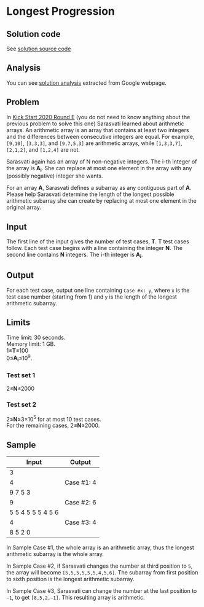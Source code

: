 # Longest Progression

## Solution code

See [solution source code](/Round%20B/Longest%20Progression/solution.js)

## Analysis

You can see [solution analysis](/Round%20B/Longest%20Progression/analysis.md) extracted from Google webpage.

## Problem

In [Kick Start 2020 Round E](https://github.com/wachino/google-kick-start-2020/tree/master/Round%20E/Longest%20Arithmetic) (you do not need to know anything about the previous problem to solve this one) Sarasvati learned about arithmetic arrays. An arithmetic array is an array that contains at least two integers and the differences between consecutive integers are equal. For example, `[9,10]`, `[3,3,3]`, and `[9,7,5,3]` are arithmetic arrays, while `[1,3,3,7]`, `[2,1,2]`, and `[1,2,4]` are not.

Sarasvati again has an array of N non-negative integers. The i-th integer of the array is **A<sub>i</sub>**. She can replace at most one element in the array with any (possibly negative) integer she wants.

For an array **A**, Sarasvati defines a subarray as any contiguous part of **A**. Please help Sarasvati determine the length of the longest possible arithmetic subarray she can create by replacing at most one element in the original array.

## Input

The first line of the input gives the number of test cases, **T**. **T** test cases follow. Each test case begins with a line containing the integer **N**. The second line contains **N** integers. The i-th integer is **A<sub>i</sub>**.

## Output

For each test case, output one line containing `Case #x: y`, where `x` is the test case number (starting from 1) and `y` is the length of the longest arithmetic subarray.

## Limits

Time limit: 30 seconds.<br>
Memory limit: 1 GB.<br>
1≤**T**≤100<br>
0≤**A<sub>i</sub>**≤10<sup>9</sup>.

### Test set 1

2≤**N**≤2000

### Test set 2

2≤**N**≤3×10<sup>5</sup> for at most 10 test cases.<br>
For the remaining cases, 2≤**N**≤2000.

## Sample

| Input             | Output     |
| ----------------- | ---------- |
| 3                 |            |
| 4                 | Case #1: 4 |
| 9 7 5 3           |            |
| 9                 | Case #2: 6 |
| 5 5 4 5 5 5 4 5 6 |            |
| 4                 | Case #3: 4 |
| 8 5 2 0           |            |

In Sample Case #1, the whole array is an arithmetic array, thus the longest arithmetic subarray is the whole array.

In Sample Case #2, if Sarasvati changes the number at third position to `5`, the array will become `[5,5,5,5,5,5,4,5,6]`. The subarray from first position to sixth position is the longest arithmetic subarray.

In Sample Case #3, Sarasvati can change the number at the last position to `−1`, to get `[8,5,2,−1]`. This resulting array is arithmetic.
